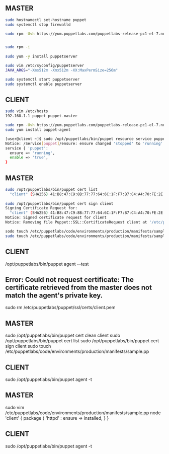MASTER
------

```bash
sudo hostnamectl set-hostname puppet
sudo systemctl stop firewalld

sudo rpm -Uvh https://yum.puppetlabs.com/puppetlabs-release-pc1-el-7.noarch.rpm


sudo rpm -i
 
sudo yum -y install puppetserver

sudo vim /etc/syconfig/puppetserver
JAVA_ARGS="-Xms512m -Xmx512m -XX:MaxPermSize=256m"

sudo systemctl start puppetserver
sudo systemctl enable puppetserver
```

CLIENT
------

```bash
sudo vim /etc/hosts
192.168.1.1 puppet puppet-master

sudo rpm -Uvh https://yum.puppetlabs.com/puppetlabs-release-pc1-el-7.noarch.rpm
sudo yum install puppet-agent

[user@client ~]$ sudo /opt/puppetlabs/bin/puppet resource service puppet ensure=running enable=true
Notice: /Service[puppet]/ensure: ensure changed 'stopped' to 'running'
service { 'puppet':
  ensure => 'running',
  enable => 'true',
}
```

MASTER
-------
```bash
sudo /opt/puppetlabs/bin/puppet cert list
  "client" (SHA256) 41:B8:47:C9:8B:77:77:64:6C:1F:F7:B7:C4:A4:70:FE:2E:23:14:E6:69:22:AA:D8:2C:3A:DF:72:CF:66:F0:3E
  
sudo /opt/puppetlabs/bin/puppet cert sign client
Signing Certificate Request for:
  "client" (SHA256) 41:B8:47:C9:8B:77:77:64:6C:1F:F7:B7:C4:A4:70:FE:2E:23:14:E6:69:22:AA:D8:2C:3A:DF:72:CF:66:F0:3E
Notice: Signed certificate request for client
Notice: Removing file Puppet::SSL::CertificateRequest client at '/etc/puppetlabs/puppet/ssl/ca/requests/client.pem'

sodo touch /etc/puppetlabs/code/environments/production/manifests/sample.pp
sudo touch /etc/puppetlabs/code/environments/production/manifests/sample.pp
```


CLIENT
------
/opt/puppetlabs/bin/puppet agent --test

Error: Could not request certificate: The certificate retrieved from the master does not match the agent's private key.
--------------------------------------------------------------------------------------------------------------------------
sudo rm /etc/puppetlabs/puppet/ssl/certs/client.pem

MASTER
------
sudo /opt/puppetlabs/bin/puppet cert clean client
sudo /opt/puppetlabs/bin/puppet cert list
sudo /opt/puppetlabs/bin/puppet cert sign client
sudo touch /etc/puppetlabs/code/environments/production/manifests/sample.pp

CLIENT
------
sudo /opt/puppetlabs/bin/puppet agent -t


MASTER
------
sudo vim /etc/puppetlabs/code/environments/production/manifests/sample.pp
node 'client' {
        package { 'httpd' :
                ensure => installed,
        }
}


CLIENT
------
sudo /opt/puppetlabs/bin/puppet agent -t

